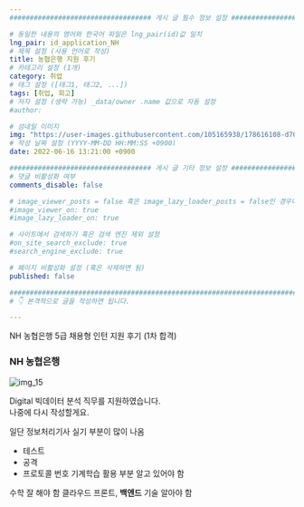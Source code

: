```yaml
---
################################### 게시 글 필수 정보 설정 ###################################

# 동일한 내용의 영어와 한국어 파일은 lng_pair(id)값 일치
lng_pair: id_application_NH
# 제목 설정 (사용 언어로 작성)
title: 농협은행 지원 후기
# 카테고리 설정 (1개)
category: 취업
# 태그 설정 ([태그1, 태그2, ...])
tags: [취업, 회고] 
# 저자 설정 (생략 가능) _data/owner .name 값으로 자동 설정
#author: 

# 섬네일 이미지
img: "https://user-images.githubusercontent.com/105165938/178616108-d704c18e-4736-4797-93a2-bb28f51bfb66.png" 
# 작성 날짜 설정 (YYYY-MM-DD HH:MM:SS +0900)
date: 2022-06-16 13:21:00 +0900

################################### 게시 글 기타 정보 설정 ###################################
# 댓글 비활성화 여부
comments_disable: false

# image_viewer_posts = false 혹은 image_lazy_loader_posts = false인 경우에만 사용
#image_viewer_on: true
#image_lazy_loader_on: true

# 사이트에서 검색하기 혹은 검색 엔진 제외 설정 
#on_site_search_exclude: true
#search_engine_exclude: true

# 페이지 비활성화 설정 (혹은 삭제하면 됨)
published: false

##########################################################################################
# 👇 본격적으로 글을 작성하면 됩니다. 

---
```

<!-- outline-start -->
NH 농협은행 5급 채용형 인턴 지원 후기 (1차 합격)

<!-- outline-end -->
### NH 농협은행
![img_15](https://user-images.githubusercontent.com/105165938/178616108-d704c18e-4736-4797-93a2-bb28f51bfb66.png)


Digital 빅데이터 분석 직무를 지원하였습니다.  
나중에 다시 작성할게요. 


일단 정보처리기사 실기 부분이 많이 나옴
- 테스트
- 공격
- 프로토콜 번호
기계학습 활용 부분 알고 있어야 함

수학 잘 해야 함
클라우드 프론트, **백엔드** 기술 알아야 함